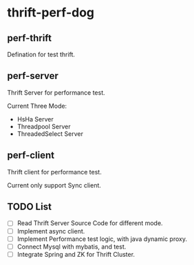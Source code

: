 # thrift-perf-dog

## perf-thrift

Defination for test thrift. 

## perf-server 

Thrift Server for performance test. 

Current Three Mode: 

- HsHa Server 
- Threadpool Server
- ThreadedSelect Server  

## perf-client

Thrift client for performance test. 

Current only support Sync client. 

## TODO List

- [ ] Read Thrift Server Source Code for different mode. 
- [ ] Implement async client. 
- [ ] Implement Performance test logic, with java dynamic proxy. 
- [ ] Connect Mysql with mybatis, and test. 
- [ ] Integrate Spring and ZK for Thrift Cluster. 
